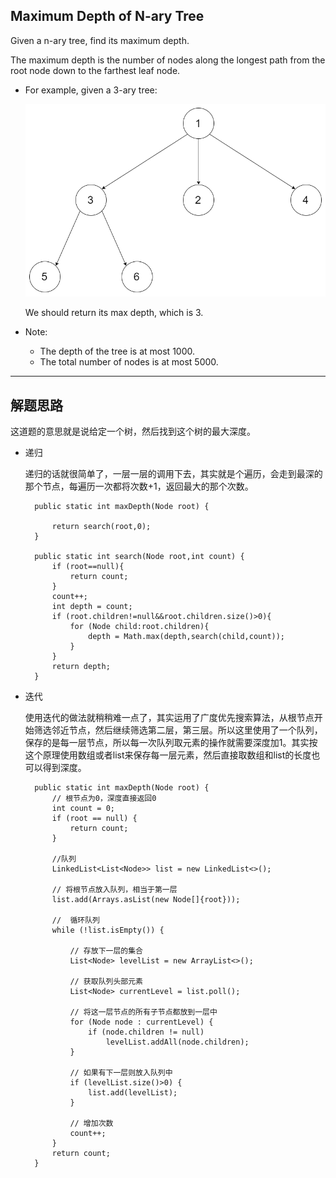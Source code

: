 ## Maximum Depth of N-ary Tree

Given a n-ary tree, find its maximum depth.

The maximum depth is the number of nodes along the longest path from the root node down to the farthest leaf node.

- For example, given a 3-ary tree:

  ![树](https://github.com/nemolpsky/algorithm/raw/master/file/image/narytreeexample1.png)
 

  We should return its max depth, which is 3.

 

- Note:

  - The depth of the tree is at most 1000.
  - The total number of nodes is at most 5000.

---

## 解题思路
这道题的意思就是说给定一个树，然后找到这个树的最大深度。

- 递归

  递归的话就很简单了，一层一层的调用下去，其实就是个遍历，会走到最深的那个节点，每遍历一次都将次数+1，返回最大的那个次数。

  ```
    public static int maxDepth(Node root) {

        return search(root,0);
    }

    public static int search(Node root,int count) {
        if (root==null){
            return count;
        }
        count++;
        int depth = count;
        if (root.children!=null&&root.children.size()>0){
            for (Node child:root.children){
                depth = Math.max(depth,search(child,count));
            }
        }
        return depth;
    }
  ```

- 迭代

  使用迭代的做法就稍稍难一点了，其实运用了广度优先搜索算法，从根节点开始筛选邻近节点，然后继续筛选第二层，第三层。所以这里使用了一个队列，保存的是每一层节点，所以每一次队列取元素的操作就需要深度加1。其实按这个原理使用数组或者list来保存每一层元素，然后直接取数组和list的长度也可以得到深度。

  ```
    public static int maxDepth(Node root) {
        // 根节点为0，深度直接返回0
        int count = 0;
        if (root == null) {
            return count;
        }

        //队列
        LinkedList<List<Node>> list = new LinkedList<>();

        // 将根节点放入队列，相当于第一层
        list.add(Arrays.asList(new Node[]{root}));

        //  循环队列
        while (!list.isEmpty()) {

            // 存放下一层的集合
            List<Node> levelList = new ArrayList<>();

            // 获取队列头部元素
            List<Node> currentLevel = list.poll();

            // 将这一层节点的所有子节点都放到一层中
            for (Node node : currentLevel) {
                if (node.children != null)
                    levelList.addAll(node.children);
            }

            // 如果有下一层则放入队列中
            if (levelList.size()>0) {
                list.add(levelList);
            }
            
            // 增加次数
            count++;
        }
        return count;
    }
  ```